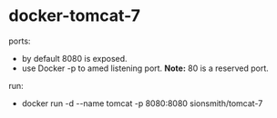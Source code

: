 docker-tomcat-7
===============

ports:
  - by default 8080 is exposed.
  - use Docker -p to amed listening port. <b>Note:</b> 80 is a reserved port.
  
run:
  - docker run -d --name tomcat -p 8080:8080 sionsmith/tomcat-7
